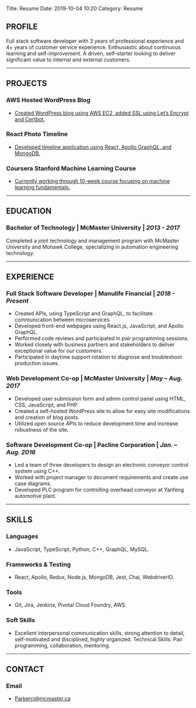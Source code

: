 Title: Resume
Date: 2019-10-04 10:20
Category: Resume

## PROFILE

Full stack software developer with 3 years of professional experience and 4+ years of customer service experience. Enthusiastic about continuous learning and self-improvement. A driven, self-starter looking to deliver significant value to internal and external customers.

---

## PROJECTS

### AWS Hosted WordPress Blog

- [Created WordPress blog using AWS EC2, added SSL using Let’s Encrypt and Certbot.](https://julieparker.net "Wordpress Blog")

### React Photo Timeline

- [Developed timeline application using React, Apollo GraphQL, and MongoDB.](https://github.com/12Parker/timeline.js "React Timeline")

### Coursera Stanford Machine Learning Course

- [Currently working through 10-week course focusing on machine learning fundamentals.](https://www.coursera.org/learn/machine-learning/ "React Timeline")

---

## EDUCATION

### Bachelor of Technology | McMaster University | _2013 - 2017_

Completed a joint technology and management program with McMaster University and Mohawk College, specializing in automation engineering technology.

---

## EXPERIENCE

### Full Stack Software Developer | Manulife Financial | _2018 - Present_

- Created APIs, using TypeScript and GraphQL, to facilitate communication between microservices.
- Developed front-end webpages using React.js, JavaScript, and Apollo GraphQL.
- Performed code reviews and participated in pair programming sessions.
- Worked closely with business partners and stakeholders to deliver exceptional value for our customers.
- Participated in daytime support rotation to diagnose and troubleshoot production issues.

### Web Development Co-op | McMaster University | _May – Aug. 2017_

- Developed user submission form and admin control panel using HTML, CSS, JavaScript, and PHP.
- Created a self-hosted WordPress site to allow for easy site modifications and creation of blog posts.
- Utilized open source APIs to reduce development time and increase robustness of the site.

### Software Development Co-op | Pacline Corporation | _Jan. – Aug. 2016_

- Led a team of three developers to design an electronic conveyor control system using C++.
- Worked with project manager to document requirements and create use case diagrams.
- Developed PLC program for controlling overhead conveyor at Yanfeng automotive plant.

---

## SKILLS

### Languages

- JavaScript, TypeScript, Python, C++, GraphQL, MySQL.

### Frameworks & Testing

- React, Apollo, Redux, Node.js, MongoDB, Jest, Chai, WebdriverIO.

### Tools

- Git, Jira, Jenkins, Pivotal Cloud Foundry, AWS.

### Soft Skills

- Excellent interpersonal communication skills, strong attention to detail, self-motivated and disciplined, highly organized. Technical Skills: Pair programming, collaboration, mentoring.

---

## CONTACT

### Email

- [Parkercj@mcmaster.ca](mailto:Parkercj@mcmaster.ca)
